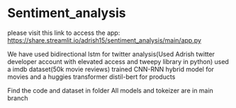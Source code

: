 # Sentiment_analysis
please visit this link to access the app: https://share.streamlit.io/adrish15/sentiment_analysis/main/app.py

We have used bidirectional lstm for twitter analysis(Used Adrish twitter developer account with elevated access and tweepy library in python)
used a imdb dataset(50k movie reviews) trained CNN-RNN hybrid model for movies
and a huggies transformer distil-bert for products

Find the code and dataset in folder
All models and tokeizer are in main branch
